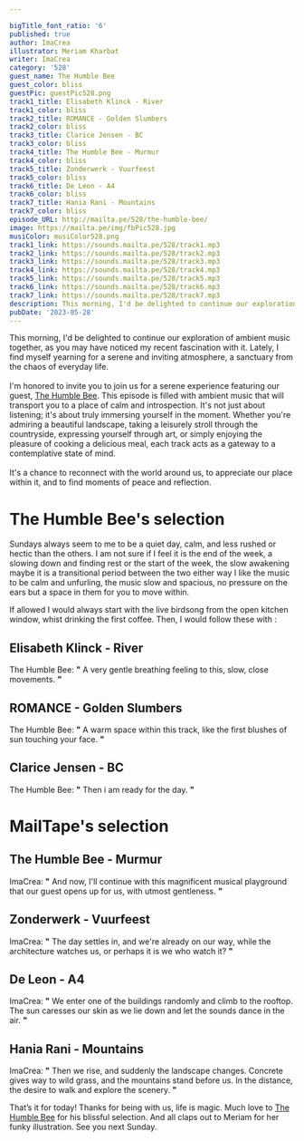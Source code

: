 ```yaml
---

bigTitle_font_ratio: '6'
published: true
author: ImaCrea
illustrator: Meriam Kharbat
writer: ImaCrea
category: '528'
guest_name: The Humble Bee
guest_color: bliss
guestPic: guestPic528.png
track1_title: Elisabeth Klinck - River
track1_color: bliss
track2_title: ROMANCE - Golden Slumbers
track2_color: bliss
track3_title: Clarice Jensen - BC
track3_color: bliss
track4_title: The Humble Bee - Murmur
track4_color: bliss
track5_title: Zonderwerk - Vuurfeest
track5_color: bliss
track6_title: De Leon - A4
track6_color: bliss
track7_title: Hania Rani - Mountains
track7_color: bliss
episode_URL: http://mailta.pe/528/the-humble-bee/
image: https://mailta.pe/img/fbPic528.jpg
musiColor: musiColor528.png
track1_link: https://sounds.mailta.pe/528/track1.mp3
track2_link: https://sounds.mailta.pe/528/track2.mp3
track3_link: https://sounds.mailta.pe/528/track3.mp3
track4_link: https://sounds.mailta.pe/528/track4.mp3
track5_link: https://sounds.mailta.pe/528/track5.mp3
track6_link: https://sounds.mailta.pe/528/track6.mp3
track7_link: https://sounds.mailta.pe/528/track7.mp3
description: This morning, I'd be delighted to continue our exploration of ambient music together, as you may have noticed my recent fascination with it. Lately, I find myself yearning for a serene and inviting atmosphere, a sanctuary from the chaos of everyday life. I'm honored we invite you to join us for a serene experience featuring our guest, The Humble Bee. This episode is filled with ambient music that will transport you to a place of calm and introspection. It's not just about listening; it's about truly immersing yourself in the moment. Whether you're admiring a beautiful landscape, taking a leisurely stroll through the countryside, expressing yourself through art, or simply enjoying the pleasure of cooking a delicious meal, each track acts as a gateway to a contemplative state of mind. It's a chance to reconnect with the world around us, to appreciate our place within it, and to find moments of peace and reflection.
pubDate: '2023-05-28'
---
```


This morning, I'd be delighted to continue our exploration of ambient music together, as you may have noticed my recent fascination with it. Lately, I find myself yearning for a serene and inviting atmosphere, a sanctuary from the chaos of everyday life.
<br><br>
I'm honored to invite you to join us for a serene experience featuring our guest, [The Humble Bee](https://thehumblebee.bandcamp.com/). This episode is filled with ambient music that will transport you to a place of calm and introspection. It's not just about listening; it's about truly immersing yourself in the moment. Whether you're admiring a beautiful landscape, taking a leisurely stroll through the countryside, expressing yourself through art, or simply enjoying the pleasure of cooking a delicious meal, each track acts as a gateway to a contemplative state of mind. <br><br>
It's a chance to reconnect with the world around us, to appreciate our place within it, and to find moments of peace and reflection.

# The Humble Bee's selection

Sundays always seem to me to be a quiet day, calm, and less rushed or hectic than the others. I am not sure if I feel it is the end of the week, a slowing down and finding rest or the start of the week, the slow awakening maybe it is a transitional period between the two either way I like the music to be calm and unfurling, the music slow and spacious, no pressure on the ears but a space in them for you to move within.

If allowed I would always start with the live birdsong from the open kitchen window, whist drinking the first coffee. Then, I would follow these with :

## Elisabeth Klinck - River

The Humble Bee: **"** A very gentle breathing feeling to this, slow, close movements. **"** 

## ROMANCE - Golden Slumbers

The Humble Bee: **"** A warm space within this track, like the first blushes of sun touching your face. **"** 

## Clarice Jensen - BC

The Humble Bee: **"** Then i am ready for the day. **"** 

# MailTape's selection

## The Humble Bee - Murmur

ImaCrea: **"** And now, I'll continue with this magnificent musical playground that our guest opens up for us, with utmost gentleness. **"** 

## Zonderwerk - Vuurfeest

ImaCrea: **"** The day settles in, and we're already on our way, while the architecture watches us, or perhaps it is we who watch it? **"** 

## De Leon - A4

ImaCrea: **"** We enter one of the buildings randomly and climb to the rooftop. The sun caresses our skin as we lie down and let the sounds dance in the air. **"** 

## Hania Rani - Mountains

ImaCrea: **"** Then we rise, and suddenly the landscape changes. Concrete gives way to wild grass, and the mountains stand before us. In the distance, the desire to walk and explore the scenery. **"** 

That’s it for today! Thanks for being with us, life is magic. Much love to [The Humble Bee](https://thehumblebee.bandcamp.com/) for his blissful selection. And all claps out to Meriam for her funky illustration. See you next Sunday.
